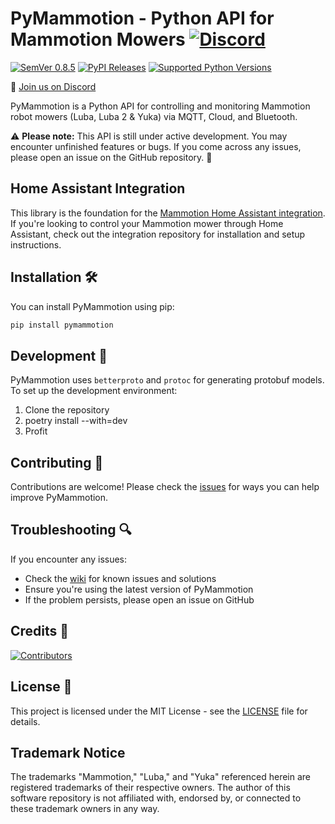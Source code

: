 # PyMammotion - Python API for Mammotion Mowers [![Discord](https://img.shields.io/discord/1247286396297678879)](https://discord.gg/vpZdWhJX8x)

[![SemVer 0.8.5][img_version]][url_version]
[![PyPI Releases][img_pypi]][url_pypi]
[![Supported Python Versions][img_pyversions]][url_pyversions]

[img_version]: https://img.shields.io/static/v1.svg?label=SemVer&message=0.4.0&color=blue
[url_version]: https://pypi.org/project/pymammotion/

[img_pypi]: https://img.shields.io/badge/PyPI-wheels-green.svg
[url_pypi]: https://pypi.org/project/pymammotion/#files

[img_pyversions]: https://img.shields.io/pypi/pyversions/pymammotion.svg
[url_pyversions]: https://pypi.python.org/pypi/pymammotion

💬 [Join us on Discord](https://discord.gg/vpZdWhJX8x)

PyMammotion is a Python API for controlling and monitoring Mammotion robot mowers (Luba, Luba 2 & Yuka) via MQTT, Cloud, and Bluetooth.

⚠️ **Please note:** This API is still under active development. You may encounter unfinished features or bugs. If you come across any issues, please open an issue on the GitHub repository. 🐛

## Home Assistant Integration

This library is the foundation for the [Mammotion Home Assistant integration](https://github.com/mikey0000/Mammotion-HA). If you're looking to control your Mammotion mower through Home Assistant, check out the integration repository for installation and setup instructions.

## Installation 🛠️

You can install PyMammotion using pip:

```bash
pip install pymammotion
```

## Development 🔧

PyMammotion uses `betterproto` and `protoc` for generating protobuf models. To set up the development environment:

1. Clone the repository
2. poetry install --with=dev
3. Profit

## Contributing 🤝

Contributions are welcome! Please check the [issues](https://github.com/mikey0000/pymammotion/issues) for ways you can help improve PyMammotion.

## Troubleshooting 🔍

If you encounter any issues:

- Check the [wiki](https://github.com/mikey0000/pymammotion/wiki) for known issues and solutions
- Ensure you're using the latest version of PyMammotion
- If the problem persists, please open an issue on GitHub

## Credits 👥

[![Contributors](https://contrib.rocks/image?repo=mikey0000/pymammotion)](https://github.com/mikey0000/pymammotion/graphs/contributors)

## License 📄

This project is licensed under the MIT License - see the [LICENSE](LICENSE) file for details.


## Trademark Notice

The trademarks "Mammotion," "Luba," and "Yuka" referenced herein are registered trademarks of their respective owners. The author of this software repository is not affiliated with, endorsed by, or connected to these trademark owners in any way.

